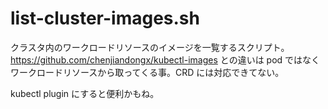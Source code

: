 # list-cluster-images.sh

クラスタ内のワークロードリソースのイメージを一覧するスクリプト。
https://github.com/chenjiandongx/kubectl-images との違いは pod ではなくワークロードリソースから取ってくる事。CRD には対応できてない。

kubectl plugin にすると便利かもね。

